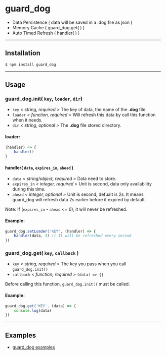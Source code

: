 # guard_dog

+ Data Persistence ( data will be saved in a .dog file as json )
+ Memory Cache ( guard_dog.get( ) )
+ Auto Timed Refresh ( handler( ) )

---
## Installation

```bash
$ npm install guard_dog
```
---
## Usage

### guard_dog.init( `key`, `loader`, `dir`)

+ `key` *< string, required >* The key of data, the name of the **.dog** file.
+ `loader` *< function, required >* Will refresh this data by call this function when it needs.
+ `dir`  *< string, optional >* The **.dog** file stored directory.

#### loader:

``` js
(handler) => {
    handler()
}
```

#### handler( `data`, `expires_in`, `ahead` )

- `data` *< string/object, required >* Data need to store.
- `expires_in` *< integer, required >*  Unit is second, data only availability during this time.
- `ahead` *< integer, optional >* Unit is second, defualt is 2s. It means guard_dog will refresh data 2s earlier before it expired by default.


Note: If (`expires_in` - `ahead` <= 0), it will never be refreshed.

#### Example:
``` js
guard_dog.setLoader('KEY', (handler) => {
    handler(data, 3) // It will be refreshed every second
})
```

### guard_dog.get( `key`, `callback` )
+ `key` *< string, required >* The key you pass when you call `guard_dog.init()`
+ `callback` *< function, required >* `(data) => {}`

Before calling this function, `guard_dog.init()` must be called.

#### Example:
``` js
guard_dog.get('KEY', (data) => {
    console.log(data)
})
```
---
## Examples
+ [guard_dog examples](https://github.com/ELSS-ZION/guard_dog-for-node/tree/master/examples)